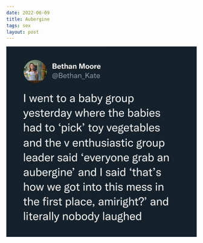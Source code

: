 ```yaml
---
date: 2022-06-09
title: Aubergine
tags: sex
layout: post
---
```


![aubergine](https://raw.githubusercontent.com/muneer78/muneer78.github.io/master/images/aubergine.jpeg)



